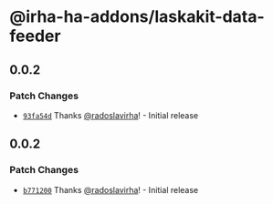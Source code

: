 # @irha-ha-addons/laskakit-data-feeder

## 0.0.2

### Patch Changes

- [`93fa54d`](https://github.com/radoslavirha/ha-addons/commit/93fa54dbce489e286640bdd8ef0e32d3c6c00f26) Thanks [@radoslavirha](https://github.com/radoslavirha)! - Initial release

## 0.0.2

### Patch Changes

- [`b771200`](https://github.com/radoslavirha/ha-addons/commit/b771200f366bfdcdddabd85830bb43af71667354) Thanks [@radoslavirha](https://github.com/radoslavirha)! - Initial release
